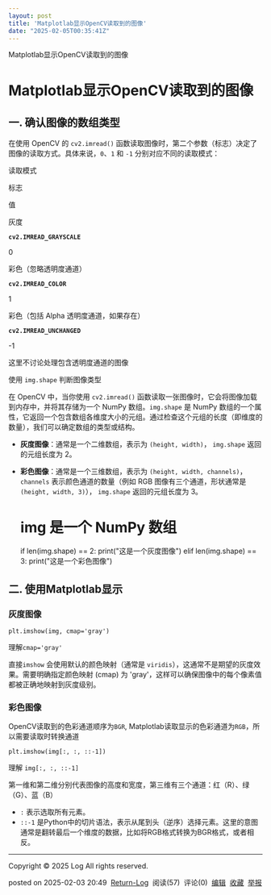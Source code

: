 ```yaml
---
layout: post
title: 'Matplotlab显示OpenCV读取到的图像'
date: "2025-02-05T00:35:41Z"
---
```

Matplotlab显示OpenCV读取到的图像

Matplotlab显示OpenCV读取到的图像
========================

一. 确认图像的数组类型
------------

在使用 OpenCV 的 `cv2.imread()` 函数读取图像时，第二个参数（标志）决定了图像的读取方式。具体来说，`0`、`1` 和 `-1` 分别对应不同的读取模式：

读取模式

标志

值

灰度

**`cv2.IMREAD_GRAYSCALE`**

0

彩色（忽略透明度通道）

**`cv2.IMREAD_COLOR`**

1

彩色（包括 Alpha 透明度通道，如果存在）

**`cv2.IMREAD_UNCHANGED`**

\-1

这里不讨论处理包含透明度通道的图像

使用 `img.shape` 判断图像类型

在 OpenCV 中，当你使用 `cv2.imread()` 函数读取一张图像时，它会将图像加载到内存中，并将其存储为一个 NumPy 数组。`img.shape` 是 NumPy 数组的一个属性，它返回一个包含数组各维度大小的元组。通过检查这个元组的长度（即维度的数量），我们可以确定数组的类型或结构。

*   **灰度图像**：通常是一个二维数组，表示为 `(height, width)`， `img.shape` 返回的元组长度为 2。
*   **彩色图像**：通常是一个三维数组，表示为 `(height, width, channels)`， `channels` 表示颜色通道的数量（例如 RGB 图像有三个通道，形状通常是 `(height, width, 3)`）， `img.shape` 返回的元组长度为 3。

    # img 是一个 NumPy 数组
    if len(img.shape) == 2:
        print("这是一个灰度图像")
    elif len(img.shape) == 3:
        print("这是一个彩色图像")
    

二. 使用Matplotlab显示
-----------------

### 灰度图像

    plt.imshow(img, cmap='gray')
    

理解`cmap='gray'`

直接`imshow` 会使用默认的颜色映射（通常是 `viridis`），这通常不是期望的灰度效果。需要明确指定颜色映射 (cmap) 为 'gray'，这样可以确保图像中的每个像素值都被正确地映射到灰度级别。

### 彩色图像

OpenCV读取到的色彩通道顺序为`BGR`, Matplotlab读取显示的色彩通道为`RGB`，所以需要读取时转换通道

    plt.imshow(img[:, :, ::-1])
    

理解 `img[:, :, ::-1]`

第一维和第二维分别代表图像的高度和宽度，第三维有三个通道：红（R）、绿（G）、蓝（B）

*   `:` 表示选取所有元素。
*   `::-1` 是Python中的切片语法，表示从尾到头（逆序）选择元素。这里的意图通常是翻转最后一个维度的数据，比如将RGB格式转换为BGR格式，或者相反。

* * *

Copyright © 2025 Log All rights reserved.

posted on 2025-02-03 20:49  [Return-Log](https://www.cnblogs.com/return-log)  阅读(57)  评论(0)  [编辑](https://i.cnblogs.com/EditPosts.aspx?postid=18697714)  [收藏](javascript:void\(0\))  [举报](javascript:void\(0\))